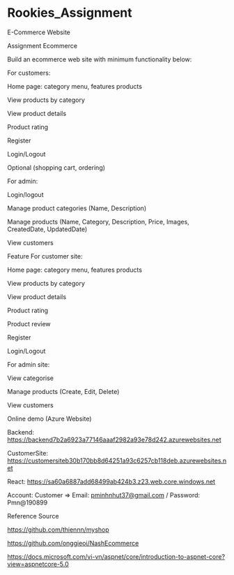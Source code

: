 # Rookies_Assignment
E-Commerce Website

Assignment Ecommerce

Build an ecommerce web site with minimum functionality below:

For customers:

Home page: category menu, features products

View products by category

View product details

Product rating

Register

Login/Logout

Optional (shopping cart, ordering)


For admin:

Login/logout

Manage product categories (Name, Description)

Manage products (Name, Category, Description, Price, Images, CreatedDate, UpdatedDate)

View customers

Feature For customer site:

Home page: category menu, features products

View products by category

View product details

Product rating

Product review

Register

Login/Logout

For admin site:

View categorise

Manage products (Create, Edit, Delete)

View customers

Online demo (Azure Website)

Backend: https://backend7b2a6923a77146aaaf2982a93e78d242.azurewebsites.net

CustomerSite: https://customersiteb30b170bb8d64251a93c6257cb118deb.azurewebsites.net

React: https://sa60a6887add68499ab424b3.z23.web.core.windows.net

Account: Customer => Email: pminhnhut37@gmail.com / Password: Pmn@190899

Reference Source

https://github.com/thiennn/myshop

https://github.com/onggieoi/NashEcommerce

https://docs.microsoft.com/vi-vn/aspnet/core/introduction-to-aspnet-core?view=aspnetcore-5.0
